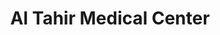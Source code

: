 ---
title: "Al Tahir Medical Center"
url: /karachi/al-tahir-medical-center/
shop: medical supply
---